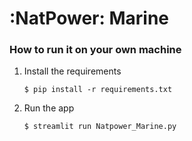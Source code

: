 # :NatPower: Marine

### How to run it on your own machine

1. Install the requirements

   ```
   $ pip install -r requirements.txt
   ```

2. Run the app

   ```
   $ streamlit run Natpower_Marine.py
   ```
